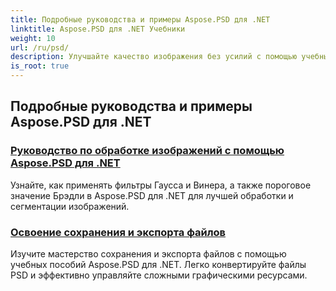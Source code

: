 ```yaml
---
title: Подробные руководства и примеры Aspose.PSD для .NET
linktitle: Aspose.PSD для .NET Учебники
weight: 10
url: /ru/psd/
description: Улучшайте качество изображения без усилий с помощью учебных пособий Aspose.PSD для .NET. Мастер обработки изображений, манипуляции с файлами PSD, работа с текстом и шрифтами и многое другое.
is_root: true
---
```

## Подробные руководства и примеры Aspose.PSD для .NET 
### [Руководство по обработке изображений с помощью Aspose.PSD для .NET](./guide-image-processing/)
Узнайте, как применять фильтры Гаусса и Винера, а также пороговое значение Брэдли в Aspose.PSD для .NET для лучшей обработки и сегментации изображений.
### [Освоение сохранения и экспорта файлов](./mastering-file-saving-and-exporting/)
Изучите мастерство сохранения и экспорта файлов с помощью учебных пособий Aspose.PSD для .NET. Легко конвертируйте файлы PSD и эффективно управляйте сложными графическими ресурсами.